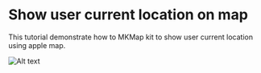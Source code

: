 # Show user current location on map
This tutorial demonstrate how to MKMap kit to show user current location using apple map.

![Alt text](/Screenshots/user-location.png?raw=true "User location")
